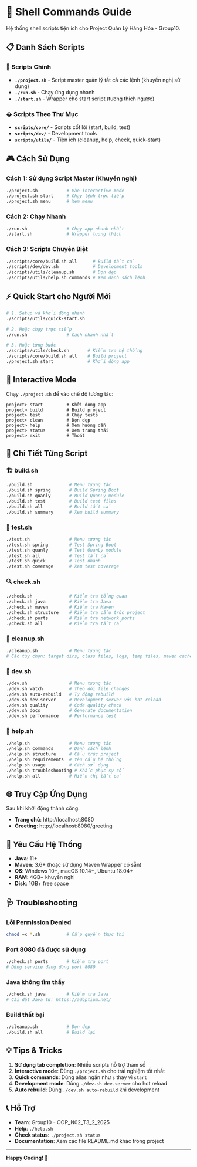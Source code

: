 # 🚀 Shell Commands Guide

Hệ thống shell scripts tiện ích cho Project Quản Lý Hàng Hóa - Group10.

## 📋 Danh Sách Scripts

### 🎯 Scripts Chính
- **`./project.sh`** - Script master quản lý tất cả các lệnh (khuyến nghị sử dụng)
- **`./run.sh`** - Chạy ứng dụng nhanh
- **`./start.sh`** - Wrapper cho start script (tương thích ngược)

### � Scripts Theo Thư Mục
- **`scripts/core/`** - Scripts cốt lõi (start, build, test)
- **`scripts/dev/`** - Development tools 
- **`scripts/utils/`** - Tiện ích (cleanup, help, check, quick-start)

## 🎮 Cách Sử Dụng

### Cách 1: Sử dụng Script Master (Khuyến nghị)
```bash
./project.sh           # Vào interactive mode
./project.sh start     # Chạy lệnh trực tiếp
./project.sh menu      # Xem menu
```

### Cách 2: Chạy Nhanh
```bash
./run.sh               # Chạy app nhanh nhất
./start.sh             # Wrapper tương thích
```

### Cách 3: Scripts Chuyên Biệt
```bash
./scripts/core/build.sh all      # Build tất cả
./scripts/dev/dev.sh             # Development tools
./scripts/utils/cleanup.sh       # Dọn dẹp
./scripts/utils/help.sh commands # Xem danh sách lệnh
```

## ⚡ Quick Start cho Người Mới

```bash
# 1. Setup và khởi động nhanh
./scripts/utils/quick-start.sh

# 2. Hoặc chạy trực tiếp
./run.sh               # Cách nhanh nhất

# 3. Hoặc từng bước
./scripts/utils/check.sh       # Kiểm tra hệ thống
./scripts/core/build.sh all    # Build project  
./project.sh start             # Khởi động app
```

## 🎯 Interactive Mode

Chạy `./project.sh` để vào chế độ tương tác:

```
project> start         # Khởi động app
project> build         # Build project
project> test          # Chạy tests
project> clean         # Dọn dẹp
project> help          # Xem hướng dẫn
project> status        # Xem trạng thái
project> exit          # Thoát
```

## 📖 Chi Tiết Từng Script

### 🏗️ build.sh
```bash
./build.sh              # Menu tương tác
./build.sh spring       # Build Spring Boot
./build.sh quanly       # Build QuanLy module
./build.sh test         # Build test files
./build.sh all          # Build tất cả
./build.sh summary      # Xem build summary
```

### 🧪 test.sh
```bash
./test.sh               # Menu tương tác  
./test.sh spring        # Test Spring Boot
./test.sh quanly        # Test QuanLy module
./test.sh all           # Test tất cả
./test.sh quick         # Test nhanh
./test.sh coverage      # Xem test coverage
```

### 🔍 check.sh
```bash
./check.sh              # Kiểm tra tổng quan
./check.sh java         # Kiểm tra Java
./check.sh maven        # Kiểm tra Maven
./check.sh structure    # Kiểm tra cấu trúc project
./check.sh ports        # Kiểm tra network ports
./check.sh all          # Kiểm tra tất cả
```

### 🧹 cleanup.sh
```bash
./cleanup.sh            # Menu tương tác
# Các tùy chọn: target dirs, class files, logs, temp files, maven cache
```

### 🔧 dev.sh
```bash
./dev.sh                # Menu tương tác
./dev.sh watch          # Theo dõi file changes
./dev.sh auto-rebuild   # Tự động rebuild
./dev.sh dev-server     # Development server với hot reload
./dev.sh quality        # Code quality check
./dev.sh docs           # Generate documentation
./dev.sh performance    # Performance test
```

### 📖 help.sh
```bash
./help.sh               # Menu tương tác
./help.sh commands      # Danh sách lệnh
./help.sh structure     # Cấu trúc project
./help.sh requirements  # Yêu cầu hệ thống
./help.sh usage         # Cách sử dụng
./help.sh troubleshooting # Khắc phục sự cố
./help.sh all           # Hiển thị tất cả
```

## 🌐 Truy Cập Ứng Dụng

Sau khi khởi động thành công:
- **Trang chủ**: http://localhost:8080
- **Greeting**: http://localhost:8080/greeting

## 🔧 Yêu Cầu Hệ Thống

- **Java**: 11+
- **Maven**: 3.6+ (hoặc sử dụng Maven Wrapper có sẵn)
- **OS**: Windows 10+, macOS 10.14+, Ubuntu 18.04+
- **RAM**: 4GB+ khuyến nghị
- **Disk**: 1GB+ free space

## 🩺 Troubleshooting

### Lỗi Permission Denied
```bash
chmod +x *.sh          # Cấp quyền thực thi
```

### Port 8080 đã được sử dụng
```bash
./check.sh ports       # Kiểm tra port
# Dừng service đang dùng port 8080
```

### Java không tìm thấy
```bash
./check.sh java        # Kiểm tra Java
# Cài đặt Java từ: https://adoptium.net/
```

### Build thất bại
```bash
./cleanup.sh           # Dọn dẹp
./build.sh all         # Build lại
```

## 💡 Tips & Tricks

1. **Sử dụng tab completion**: Nhiều scripts hỗ trợ tham số
2. **Interactive mode**: Dùng `./project.sh` cho trải nghiệm tốt nhất
3. **Quick commands**: Dùng alias ngắn như `s` thay vì `start`
4. **Development mode**: Dùng `./dev.sh dev-server` cho hot reload
5. **Auto rebuild**: Dùng `./dev.sh auto-rebuild` khi development

## 📞 Hỗ Trợ

- **Team**: Group10 - OOP_N02_T3_2_2025
- **Help**: `./help.sh`
- **Check status**: `./project.sh status`
- **Documentation**: Xem các file README.md khác trong project

---

**Happy Coding! 🎉**
